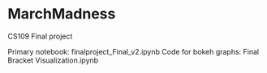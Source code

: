 # MarchMadness
CS109 Final project

Primary notebook: finalproject_Final_v2.ipynb
Code for bokeh graphs: Final Bracket Visualization.ipynb

